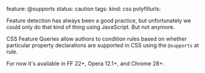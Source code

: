 feature: @supports
status: caution
tags:
kind: css
polyfillurls:

Feature detection has always been a good practice, but unfortunately we could only do that kind of thing using JavaScript. But not anymore.

CSS Feature Queries allow authors to condition rules based on whether particular property declarations are supported in CSS using the `@supports` at rule.

For now it's available in FF 22+, Opera 12.1+, and Chrome 28+.
